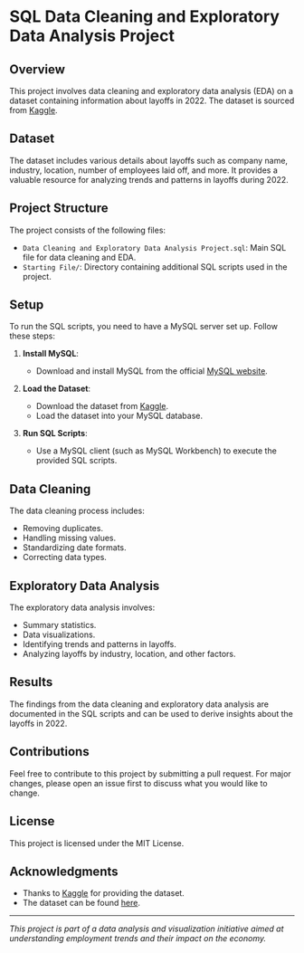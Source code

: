 # SQL Data Cleaning and Exploratory Data Analysis Project

## Overview

This project involves data cleaning and exploratory data analysis (EDA) on a dataset containing information about layoffs in 2022. The dataset is sourced from [Kaggle](https://www.kaggle.com/datasets/swaptr/layoffs-2022).

## Dataset

The dataset includes various details about layoffs such as company name, industry, location, number of employees laid off, and more. It provides a valuable resource for analyzing trends and patterns in layoffs during 2022.

## Project Structure

The project consists of the following files:

- `Data Cleaning and Exploratory Data Analysis Project.sql`: Main SQL file for data cleaning and EDA.
- `Starting File/`: Directory containing additional SQL scripts used in the project.

## Setup

To run the SQL scripts, you need to have a MySQL server set up. Follow these steps:

1. **Install MySQL**:
   - Download and install MySQL from the official [MySQL website](https://dev.mysql.com/downloads/).

2. **Load the Dataset**:
   - Download the dataset from [Kaggle](https://www.kaggle.com/datasets/swaptr/layoffs-2022).
   - Load the dataset into your MySQL database.

3. **Run SQL Scripts**:
   - Use a MySQL client (such as MySQL Workbench) to execute the provided SQL scripts.

## Data Cleaning

The data cleaning process includes:
- Removing duplicates.
- Handling missing values.
- Standardizing date formats.
- Correcting data types.

## Exploratory Data Analysis

The exploratory data analysis involves:
- Summary statistics.
- Data visualizations.
- Identifying trends and patterns in layoffs.
- Analyzing layoffs by industry, location, and other factors.

## Results

The findings from the data cleaning and exploratory data analysis are documented in the SQL scripts and can be used to derive insights about the layoffs in 2022.

## Contributions

Feel free to contribute to this project by submitting a pull request. For major changes, please open an issue first to discuss what you would like to change.

## License

This project is licensed under the MIT License.

## Acknowledgments

- Thanks to [Kaggle](https://www.kaggle.com/) for providing the dataset.
- The dataset can be found [here](https://www.kaggle.com/datasets/swaptr/layoffs-2022).

---

*This project is part of a data analysis and visualization initiative aimed at understanding employment trends and their impact on the economy.*
